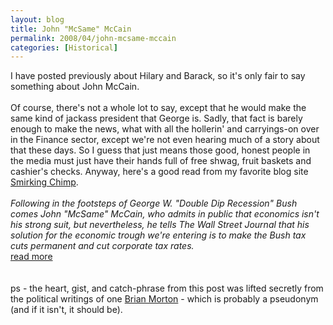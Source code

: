 ```yaml
---
layout: blog
title: John "McSame" McCain
permalink: 2008/04/john-mcsame-mccain
categories: [Historical]
---
```


<p>I have posted previously about Hilary and Barack, so it's only fair to say something about John McCain.<br /><br />
Of course, there's not a whole lot to say, except that he would make the same kind of jackass president that George is. Sadly, that fact is barely enough to make the news, what with all the hollerin' and carryings-on over in the Finance sector, except we're not even hearing much of a story about that these days. So I guess that just means those good, honest people in the media must just have their hands full of free shwag, fruit baskets and cashier's checks. Anyway, here's a good read from my favorite blog site <a href="http://smirkingchimp.com/thread/13838">Smirking Chimp</a>.<br />
<i><br />
Following in the footsteps of George W. "Double Dip Recession" Bush comes John "McSame" McCain, who admits in public that economics isn't his strong suit, but nevertheless, he tells The Wall Street Journal that his solution for the economic trough we're entering is to make the Bush tax cuts permanent and cut corporate tax rates.</i><br /> <a href="http://smirkingchimp.com/thread/13838">read more</a><br />
<br /><br />
ps - the heart, gist, and catch-phrase from this post was lifted secretly from the political writings of one <a href="http://smirkingchimp.com/author/brian_morton">Brian Morton</a> - which is probably a pseudonym (and if it isn't, it should be).<br /></p>
